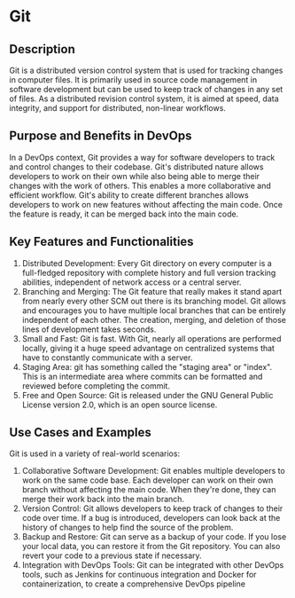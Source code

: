 # Git
## Description
Git is a distributed version control system that is used for tracking changes in computer files. It is primarily used in source code management in software development but can be used to keep track of changes in any set of files. As a distributed revision control system, it is aimed at speed, data integrity, and support for distributed, non-linear workflows.

## Purpose and Benefits in DevOps
In a DevOps context, Git provides a way for software developers to track and control changes to their codebase. Git's distributed nature allows developers to work on their own while also being able to merge their changes with the work of others. This enables a more collaborative and efficient workflow. Git's ability to create different branches allows developers to work on new features without affecting the main code. Once the feature is ready, it can be merged back into the main code.

## Key Features and Functionalities
1. Distributed Development: Every Git directory on every computer is a full-fledged repository with complete history and full version tracking abilities, independent of network access or a central server.
2. Branching and Merging: The Git feature that really makes it stand apart from nearly every other SCM out there is its branching model. Git allows and encourages you to have multiple local branches that can be entirely independent of each other. The creation, merging, and deletion of those lines of development takes seconds.
3. Small and Fast: Git is fast. With Git, nearly all operations are performed locally, giving it a huge speed advantage on centralized systems that have to constantly communicate with a server.
4. Staging Area: git has something called the "staging area" or "index". This is an intermediate area where commits can be formatted and reviewed before completing the commit.
5. Free and Open Source: Git is released under the GNU General Public License version 2.0, which is an open source license.

## Use Cases and Examples
Git is used in a variety of real-world scenarios:

1. Collaborative Software Development: Git enables multiple developers to work on the same code base. Each developer can work on their own branch without affecting the main code. When they're done, they can merge their work back into the main branch.
2. Version Control: Git allows developers to keep track of changes to their code over time. If a bug is introduced, developers can look back at the history of changes to help find the source of the problem.
3. Backup and Restore: Git can serve as a backup of your code. If you lose your local data, you can restore it from the Git repository. You can also revert your code to a previous state if necessary.
4. Integration with DevOps Tools: Git can be integrated with other DevOps tools, such as Jenkins for continuous integration and Docker for containerization, to create a comprehensive DevOps pipeline
